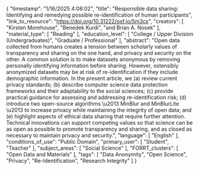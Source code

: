 {
    "timestamp": "1/16/2025 4:08:02",
    "title": "Responsible data sharing: Identifying and remedying possible re-identification of human participants",
    "link_to_resource": "https://doi.org/10.31222/osf.io/5m3cx",
    "creators": [
        "Kirsten Morehouse",
        "Benedek Kurdi",
        "and Brian A. Nosek"
    ],
    "material_type": [
        "Reading"
    ],
    "education_level": [
        "College / Upper Division (Undergraduates)",
        "Graduate / Professional"
    ],
    "abstract": "Open data collected from humans creates a tension between scholarly values of transparency and sharing on the one hand, and privacy and security on the other. A common solution is to make datasets anonymous by removing personally identifying information before sharing. However, ostensibly anonymized datasets may be at risk of re-identification if they include demographic information. In the present article, we (a) review current privacy standards; (b) describe computer science data protection frameworks and their adaptability to the social sciences; (c) provide practical guidance for assessing and addressing re-identification risk; (d) introduce two open-source algorithms \u2013 MinBlur and MinBlurLite \u2013 to increase privacy while maintaining the integrity of open data; and (e) highlight aspects of ethical data sharing that require further attention. Technical innovations can support competing values so that science can be as open as possible to promote transparency and sharing, and as closed as necessary to maintain privacy and security.",
    "language": [
        "English"
    ],
    "conditions_of_use": "Public Domain",
    "primary_user": [
        "Student",
        "Teacher"
    ],
    "subject_areas": [
        "Social Science"
    ],
    "FORRT_clusters": [
        "Open Data and Materials"
    ],
    "tags": [
        "Data Anonymity",
        "Open Science",
        "Privacy",
        "Re-Identification",
        "Research Integrity"
    ]
}